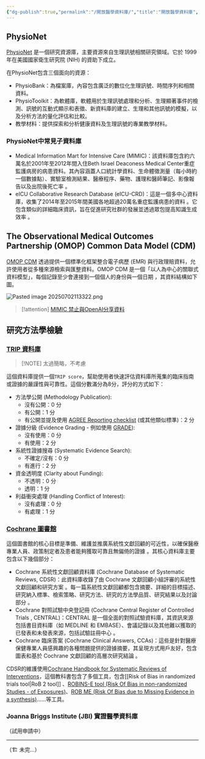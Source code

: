 ```yaml
---
{"dg-publish":true,"permalink":"/開放醫學資料庫/","title":"開放醫學資料庫","tags":["materials","ideas","guideline"],"created":"2025-06-24T14:52","updated":"2025-06-30T14:28"}
---
```


## PhysioNet

[PhysioNet](https://physionet.org/about/database/) 是一個研究資源庫，主要資源來自生理訊號相關研究領域。它於 1999 年在美國國家衛生研究院 (NIH) 的資助下成立。

在PhysioNet包含三個面向的資源：
- PhysioBank：為檔案庫，內容包含廣泛的數位化生理訊號、時間序列和相關資料。
- PhysioToolkit：為軟體庫，軟體用於生理訊號處理和分析、生理顯著事件的檢測、訊號的互動式顯示和表徵、新資料庫的建立、生理和其他訊號的模擬，以及分析方法的量化評估和比較。
- 教學材料：提供探索和分析健康資料及生理訊號的專業教學材料。

### PhysioNet中常見子資料庫

- Medical Information Mart for Intensive Care (MIMIC)：該資料庫包含約六萬名於2001年至2012年間入住Beth Israel Deaconess Medical Center重症監護病房的病患資料。其內容涵蓋人口統計學資料、生命體徵測量（每小時約一個數據點）、實驗室檢測結果、醫療程序、藥物、護理和醫師筆記、影像報告以及出院後死亡率 。
- eICU Collaborative Research Database (eICU-CRD)：這是一個多中心資料庫，收集了2014年至2015年間美國各地超過20萬名重症監護病患的資料 。它包含類似的詳細臨床資訊，旨在促進研究社群的發展並透過眾包提高知識生成效率 。

## The Observational Medical Outcomes Partnership (OMOP) Common Data Model (CDM)

[OMOP CDM](https://ohdsi.github.io/CommonDataModel/) 透過提供一個標準化框架整合電子病歷 (EMR) 與行政理賠資料，允許使用者從多種來源檢索與匯整資料。OMOP CDM 是一個「以人為中心的關聯式資料模型」，每個記錄至少會連接到一個個人的身份與一個日期 ，其資料結構如下圖。

![Pasted image 20250702113322.png](/img/user/Pasted%20image%2020250702113322.png)


> [!attention]
> [MIMIC 禁止與OpenAI分享資料](https://physionet.org/news/post/gpt-responsible-use)

## 研究方法學檢驗

### [TRIP 資料庫](https://www.tripdatabase.com)

> [!NOTE] 太過簡略，不考慮

這個資料庫提供一個`TRIP score`，幫助使用者快速評估資料庫所蒐集的臨床指南或證據的嚴謹性與可靠性。這個分數滿分為8分，評分的方式如下：

- 方法學公開 (Methodology Publication):
    - 沒有公開：0 分
    - 有公開：1 分
    - 有公開並提及使用 [AGREE Reporting checklist](https://www.agreetrust.org/resource-centre/agree-reporting-checklist/) (或其他類似標準)：2 分
- 證據分級 (Evidence Grading - 例如使用 [GRADE](https://www.gradeworkinggroup.org/)):
    - 沒有使用：0 分
    - 有使用：2 分
- 系統性證據搜尋 (Systematic Evidence Search):
    - 不確定/沒有：0 分
    - 有進行：2 分
- 資金透明度 (Clarity about Funding):
    - 不透明：0 分
    - 透明：1 分
- 利益衝突處理 (Handling Conflict of Interest):
    - 沒有處理：0 分
    - 有處理：1 分


### [Cochrane 圖書館](https://www.cochranelibrary.com/)

這個圖書館的核心目標是準備、維護並推廣系統性文獻回顧的可近性，以確保醫療專業人員、政策制定者及患者能夠獲取可靠且無偏倚的證據 。其核心資料庫主要包含以下幾個部分：
- Cochrane 系統性文獻回顧資料庫 (Cochrane Database of Systematic Reviews, CDSR)：此資料庫收錄了由 Cochrane 文獻回顧小組評審的系統性文獻回顧和研究方案 。每一篇系統性文獻回顧都包含摘要、詳細的目標描述、研究納入標準、檢索策略、研究方法、研究的方法學品質、研究結果以及討論部分 。 
- Cochrane 對照試驗中央登記冊 (Cochrane Central Register of Controlled Trials , CENTRAL)：CENTRAL 是一個全面的對照試驗資料庫，其資訊來源包括書目資料庫（如 MEDLINE 和 EMBASE）、會議記錄以及其他難以獲取的已發表和未發表來源，包括試驗註冊中心 。 
- Cochrane 臨床答案 (Cochrane Clinical Answers, CCAs)：這些是針對醫療保健專業人員感興趣的各種問題提供的證據摘要，其呈現方式用戶友好，包含圖表和基於 Cochrane 文獻回顧的高層次研究結論 。   

CDSR的維護使用[Cochrane Handbook for Systematic Reviews of Interventions](https://www.cochrane.org/authors/handbooks-and-manuals/handbook#about-the-handbook)，這個教科書包含了多個工具，包含[[Risk of Bias in randomized trials tool\|RoB 2 tool]] 、[ROBINS-E tool (Risk Of Bias in non-randomized Studies - of Exposures)](https://www.riskofbias.info/welcome/robins-e-tool)、[ROB ME (Risk Of Bias due to Missing Evidence in a synthesis)](https://www.riskofbias.info/welcome/rob-me-tool)......等工具。

### Joanna Briggs Institute (JBI) 實證醫學資料庫

（試用申請中）

---

（🏗️ 未完…）